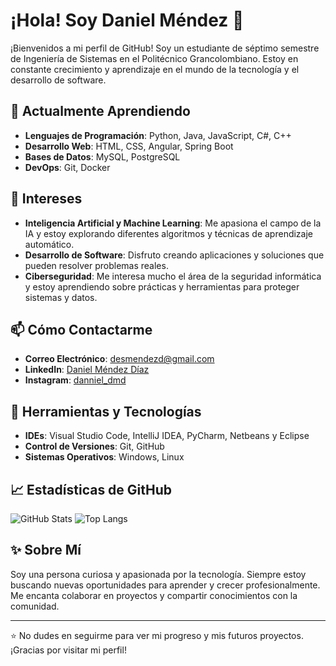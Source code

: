 # ¡Hola! Soy Daniel Méndez 👋

¡Bienvenidos a mi perfil de GitHub! Soy un estudiante de séptimo semestre de Ingeniería de Sistemas en el Politécnico Grancolombiano. Estoy en constante crecimiento y aprendizaje en el mundo de la tecnología y el desarrollo de software.

## 🌱 Actualmente Aprendiendo

- **Lenguajes de Programación**: Python, Java, JavaScript, C#, C++
- **Desarrollo Web**: HTML, CSS, Angular, Spring Boot
- **Bases de Datos**: MySQL, PostgreSQL
- **DevOps**: Git, Docker

## 🎯 Intereses

- **Inteligencia Artificial y Machine Learning**: Me apasiona el campo de la IA y estoy explorando diferentes algoritmos y técnicas de aprendizaje automático.
- **Desarrollo de Software**: Disfruto creando aplicaciones y soluciones que pueden resolver problemas reales.
- **Ciberseguridad**: Me interesa mucho el área de la seguridad informática y estoy aprendiendo sobre prácticas y herramientas para proteger sistemas y datos.

## 📫 Cómo Contactarme

- **Correo Electrónico**: [desmendezd@gmail.com](mailto:desmendezd@gmail.com)
- **LinkedIn**: [Daniel Méndez Díaz](https://www.linkedin.com/in/daniel-m%C3%A9ndez-d%C3%ADaz-9a128b258/)
- **Instagram**: [danniel_dmd](https://www.instagram.com/danniel_dmd/)

## 🔧 Herramientas y Tecnologías

- **IDEs**: Visual Studio Code, IntelliJ IDEA, PyCharm, Netbeans y Eclipse
- **Control de Versiones**: Git, GitHub
- **Sistemas Operativos**: Windows, Linux

## 📈 Estadísticas de GitHub

![GitHub Stats](https://github-readme-stats.vercel.app/api?username=DannielDMD&show_icons=true&theme=radical)
![Top Langs](https://github-readme-stats.vercel.app/api/top-langs/?username=DannielDMD&layout=compact&theme=radical)

## ✨ Sobre Mí

Soy una persona curiosa y apasionada por la tecnología. Siempre estoy buscando nuevas oportunidades para aprender y crecer profesionalmente. Me encanta colaborar en proyectos y compartir conocimientos con la comunidad.

---

⭐️ No dudes en seguirme para ver mi progreso y mis futuros proyectos. ¡Gracias por visitar mi perfil!
